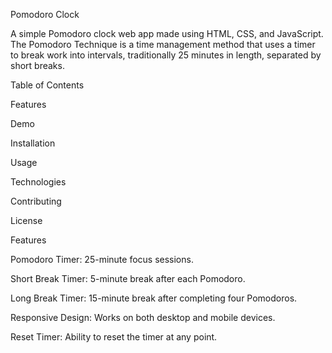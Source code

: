 Pomodoro Clock

A simple Pomodoro clock web app made using HTML, CSS, and JavaScript. The Pomodoro Technique is a time management method that uses a timer to break work into intervals, traditionally 25 minutes in length, separated by short breaks.

Table of Contents

Features

Demo

Installation

Usage

Technologies

Contributing

License

Features

Pomodoro Timer: 25-minute focus sessions.

Short Break Timer: 5-minute break after each Pomodoro.

Long Break Timer: 15-minute break after completing four Pomodoros.

Responsive Design: Works on both desktop and mobile devices.

Reset Timer: Ability to reset the timer at any point.
